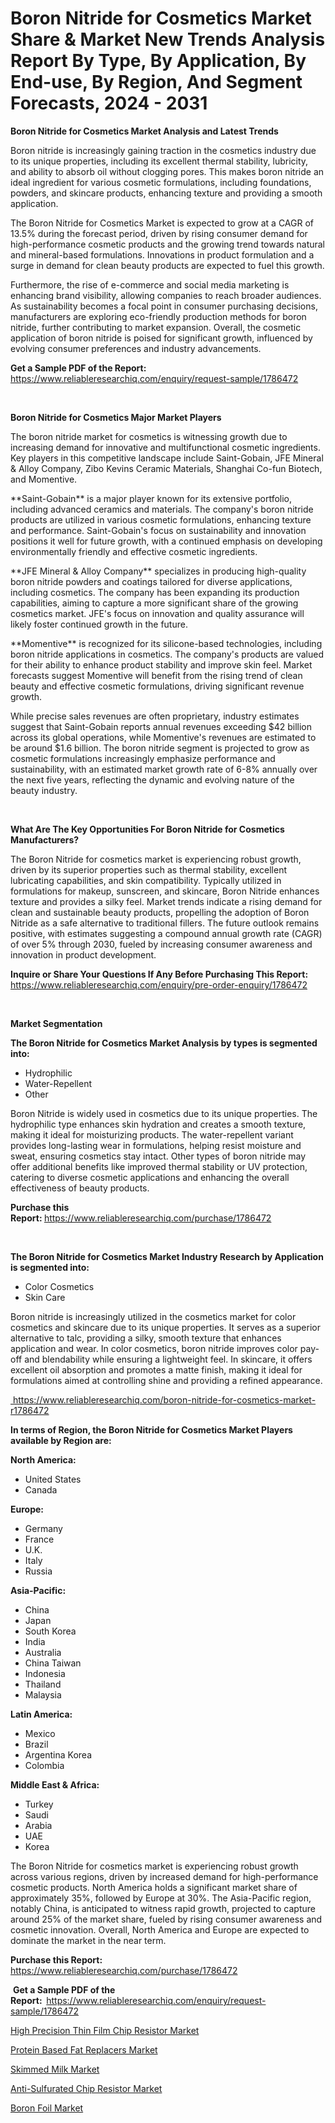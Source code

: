 <p><h1>Boron Nitride for Cosmetics Market Share & Market New Trends Analysis Report By Type, By Application, By End-use, By Region, And Segment Forecasts, 2024 - 2031</h1></p><p><strong>Boron Nitride for Cosmetics Market Analysis and Latest Trends</strong></p>
<p><p>Boron nitride is increasingly gaining traction in the cosmetics industry due to its unique properties, including its excellent thermal stability, lubricity, and ability to absorb oil without clogging pores. This makes boron nitride an ideal ingredient for various cosmetic formulations, including foundations, powders, and skincare products, enhancing texture and providing a smooth application. </p><p>The Boron Nitride for Cosmetics Market is expected to grow at a CAGR of 13.5% during the forecast period, driven by rising consumer demand for high-performance cosmetic products and the growing trend towards natural and mineral-based formulations. Innovations in product formulation and a surge in demand for clean beauty products are expected to fuel this growth. </p><p>Furthermore, the rise of e-commerce and social media marketing is enhancing brand visibility, allowing companies to reach broader audiences. As sustainability becomes a focal point in consumer purchasing decisions, manufacturers are exploring eco-friendly production methods for boron nitride, further contributing to market expansion. Overall, the cosmetic application of boron nitride is poised for significant growth, influenced by evolving consumer preferences and industry advancements.</p></p>
<p><strong>Get a Sample PDF of the Report:&nbsp;</strong> <a href="https://www.reliableresearchiq.com/enquiry/request-sample/1786472?utm_campaign=103&utm_medium=2&utm_source=Github&utm_content=ia&utm_term=09102024&utm_id=boron-nitride-for-cosmetics">https://www.reliableresearchiq.com/enquiry/request-sample/1786472</a></p>
<p>&nbsp;</p>
<p><strong>Boron Nitride for Cosmetics Major Market Players</strong></p>
<p><p>The boron nitride market for cosmetics is witnessing growth due to increasing demand for innovative and multifunctional cosmetic ingredients. Key players in this competitive landscape include Saint-Gobain, JFE Mineral & Alloy Company, Zibo Kevins Ceramic Materials, Shanghai Co-fun Biotech, and Momentive.</p><p>**Saint-Gobain** is a major player known for its extensive portfolio, including advanced ceramics and materials. The company's boron nitride products are utilized in various cosmetic formulations, enhancing texture and performance. Saint-Gobain's focus on sustainability and innovation positions it well for future growth, with a continued emphasis on developing environmentally friendly and effective cosmetic ingredients.</p><p>**JFE Mineral & Alloy Company** specializes in producing high-quality boron nitride powders and coatings tailored for diverse applications, including cosmetics. The company has been expanding its production capabilities, aiming to capture a more significant share of the growing cosmetics market. JFE's focus on innovation and quality assurance will likely foster continued growth in the future.</p><p>**Momentive** is recognized for its silicone-based technologies, including boron nitride applications in cosmetics. The company's products are valued for their ability to enhance product stability and improve skin feel. Market forecasts suggest Momentive will benefit from the rising trend of clean beauty and effective cosmetic formulations, driving significant revenue growth.</p><p>While precise sales revenues are often proprietary, industry estimates suggest that Saint-Gobain reports annual revenues exceeding $42 billion across its global operations, while Momentive's revenues are estimated to be around $1.6 billion. The boron nitride segment is projected to grow as cosmetic formulations increasingly emphasize performance and sustainability, with an estimated market growth rate of 6-8% annually over the next five years, reflecting the dynamic and evolving nature of the beauty industry.</p></p>
<p>&nbsp;</p>
<p><strong>What Are The Key Opportunities For Boron Nitride for Cosmetics Manufacturers?</strong></p>
<p><p>The Boron Nitride for cosmetics market is experiencing robust growth, driven by its superior properties such as thermal stability, excellent lubricating capabilities, and skin compatibility. Typically utilized in formulations for makeup, sunscreen, and skincare, Boron Nitride enhances texture and provides a silky feel. Market trends indicate a rising demand for clean and sustainable beauty products, propelling the adoption of Boron Nitride as a safe alternative to traditional fillers. The future outlook remains positive, with estimates suggesting a compound annual growth rate (CAGR) of over 5% through 2030, fueled by increasing consumer awareness and innovation in product development.</p></p>
<p><strong>Inquire or Share Your Questions If Any Before Purchasing This Report:</strong> <a href="https://www.reliableresearchiq.com/enquiry/pre-order-enquiry/1786472?utm_campaign=103&utm_medium=2&utm_source=Github&utm_content=ia&utm_term=09102024&utm_id=boron-nitride-for-cosmetics">https://www.reliableresearchiq.com/enquiry/pre-order-enquiry/1786472</a></p>
<p>&nbsp;</p>
<p><strong>Market Segmentation</strong></p>
<p><strong>The Boron Nitride for Cosmetics Market Analysis by types is segmented into:</strong></p>
<p><ul><li>Hydrophilic</li><li>Water-Repellent</li><li>Other</li></ul></p>
<p><p>Boron Nitride is widely used in cosmetics due to its unique properties. The hydrophilic type enhances skin hydration and creates a smooth texture, making it ideal for moisturizing products. The water-repellent variant provides long-lasting wear in formulations, helping resist moisture and sweat, ensuring cosmetics stay intact. Other types of boron nitride may offer additional benefits like improved thermal stability or UV protection, catering to diverse cosmetic applications and enhancing the overall effectiveness of beauty products.</p></p>
<p><strong>Purchase this Report:&nbsp;</strong><a href="https://www.reliableresearchiq.com/purchase/1786472?utm_campaign=103&utm_medium=2&utm_source=Github&utm_content=ia&utm_term=09102024&utm_id=boron-nitride-for-cosmetics">https://www.reliableresearchiq.com/purchase/1786472</a></p>
<p>&nbsp;</p>
<p><strong>The Boron Nitride for Cosmetics Market Industry Research by Application is segmented into:</strong></p>
<p><ul><li>Color Cosmetics</li><li>Skin Care</li></ul></p>
<p><p>Boron nitride is increasingly utilized in the cosmetics market for color cosmetics and skincare due to its unique properties. It serves as a superior alternative to talc, providing a silky, smooth texture that enhances application and wear. In color cosmetics, boron nitride improves color pay-off and blendability while ensuring a lightweight feel. In skincare, it offers excellent oil absorption and promotes a matte finish, making it ideal for formulations aimed at controlling shine and providing a refined appearance.</p></p>
<p><a href="https://www.reliableresearchiq.com/boron-nitride-for-cosmetics-market-r1786472?utm_campaign=103&utm_medium=2&utm_source=Github&utm_content=ia&utm_term=09102024&utm_id=boron-nitride-for-cosmetics">&nbsp;https://www.reliableresearchiq.com/boron-nitride-for-cosmetics-market-r1786472</a></p>
<p><strong>In terms of Region, the Boron Nitride for Cosmetics Market Players available by Region are:</strong></p>
<p>
    <p> <strong> North America: </strong>
        <ul>
            <li>United States</li>
            <li>Canada</li>
        </ul>
        </p> 
    <p> <strong> Europe: </strong>
        <ul>
            <li>Germany</li>
            <li>France</li>
            <li>U.K.</li>
            <li>Italy</li>
            <li>Russia</li>
        </ul>
        </p> 
    <p> <strong> Asia-Pacific: </strong>
        <ul>
            <li>China</li>
            <li>Japan</li>
            <li>South Korea</li>
            <li>India</li>
            <li>Australia</li>
            <li>China Taiwan</li>
            <li>Indonesia</li>
            <li>Thailand</li>
            <li>Malaysia</li>
        </ul>
        </p> 
    <p> <strong> Latin America: </strong>
        <ul>
            <li>Mexico</li>
            <li>Brazil</li>
            <li>Argentina Korea</li>
            <li>Colombia</li>
        </ul>
        </p> 
    <p> <strong> Middle East & Africa: </strong>
        <ul>
            <li>Turkey</li>
            <li>Saudi</li>
            <li>Arabia</li>
            <li>UAE</li>
            <li>Korea</li>
        </ul>
    </p>
    </p>
<p><p>The Boron Nitride for cosmetics market is experiencing robust growth across various regions, driven by increased demand for high-performance cosmetic products. North America holds a significant market share of approximately 35%, followed by Europe at 30%. The Asia-Pacific region, notably China, is anticipated to witness rapid growth, projected to capture around 25% of the market share, fueled by rising consumer awareness and cosmetic innovation. Overall, North America and Europe are expected to dominate the market in the near term.</p></p>
<p><strong>Purchase this Report: </strong><a href="https://www.reliableresearchiq.com/purchase/1786472?utm_campaign=103&utm_medium=2&utm_source=Github&utm_content=ia&utm_term=09102024&utm_id=boron-nitride-for-cosmetics">https://www.reliableresearchiq.com/purchase/1786472</a></p>
<p>&nbsp;<strong>Get a Sample PDF of the Report:&nbsp;&nbsp;</strong><a href="https://www.reliableresearchiq.com/enquiry/request-sample/1786472?utm_campaign=103&utm_medium=2&utm_source=Github&utm_content=ia&utm_term=09102024&utm_id=boron-nitride-for-cosmetics">https://www.reliableresearchiq.com/enquiry/request-sample/1786472</a></p>
<p><strong></strong></p>
<p><p><a href="https://github.com/arielleyseb/Market-Research-Report-List-1/blob/main/high-precision-thin-film-chip-resistor-market.md?utm_campaign=103&utm_medium=2&utm_source=Github&utm_content=ia&utm_term=09102024&utm_id=boron-nitride-for-cosmetics">High Precision Thin Film Chip Resistor Market</a></p><p><a href="https://issuu.com/reportprime-2/docs/protein-based-fat-replacers-market-_626e43263b77ad?utm_campaign=103&utm_medium=2&utm_source=Github&utm_content=ia&utm_term=09102024&utm_id=boron-nitride-for-cosmetics">Protein Based Fat Replacers Market</a></p><p><a href="https://issuu.com/reportprime-2/docs/skimmed-milk-market-size-2030.pptx_abee33c841c738?utm_campaign=103&utm_medium=2&utm_source=Github&utm_content=ia&utm_term=09102024&utm_id=boron-nitride-for-cosmetics">Skimmed Milk Market</a></p><p><a href="https://github.com/laurettae0ac/Market-Research-Report-List-1/blob/main/anti-sulfurated-chip-resistor-market.md?utm_campaign=103&utm_medium=2&utm_source=Github&utm_content=ia&utm_term=09102024&utm_id=boron-nitride-for-cosmetics">Anti-Sulfurated Chip Resistor Market</a></p><p><a href="https://www.linkedin.com/pulse/emerging-market-trends-regional-analysis-boron-foil-forecasted-gltnc?trackingId=pIDg0eHsSgmBmX3RcZdXjw%3D%3D&utm_campaign=103&utm_medium=2&utm_source=Github&utm_content=ia&utm_term=09102024&utm_id=boron-nitride-for-cosmetics">Boron Foil Market</a></p></p>